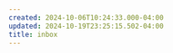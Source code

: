 ```yaml
---
created: 2024-10-06T10:24:33.000-04:00
updated: 2024-10-19T23:25:15.502-04:00
title: inbox
---
```



